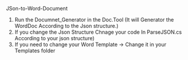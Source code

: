 JSon-to-Word-Document

1. Run the Documnet_Generator in the Doc.Tool (It will Generator the WordDoc According to the Json structure.)
2. If you change the Json Structure Chnage your code In ParseJSON.cs According to your json structure)
3. If you need to change your Word Template -> Change it in your Templates folder
